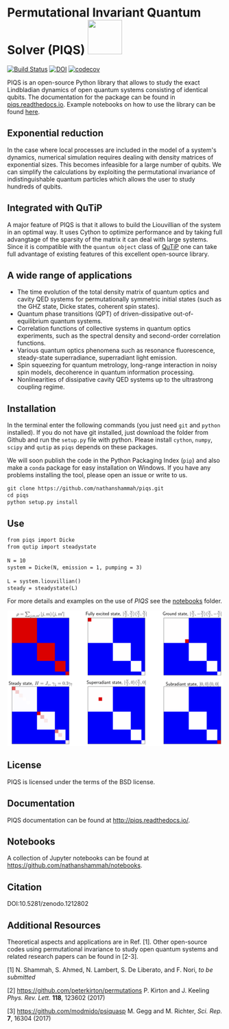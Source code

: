 # Permutational Invariant Quantum Solver (PIQS) <img src="https://github.com/nathanshammah/piqs/blob/master/doc/piqs_logo.png" width="80" height="80"/>

[![Build Status](https://travis-ci.org/nathanshammah/piqs.svg?branch=master)](https://travis-ci.org/nathanshammah/piqs)
[![DOI](https://zenodo.org/badge/104438298.svg)](https://zenodo.org/badge/latestdoi/104438298)
[![codecov](https://codecov.io/gh/nathanshammah/piqs/branch/master/graph/badge.svg)](https://codecov.io/gh/nathanshammah/piqs)

PIQS is an open-source Python library that allows to study the exact Lindbladian dynamics of open quantum systems consisting of identical qubits. The documentation for the package can be found in [piqs.readthedocs.io](http://piqs.readthedocs.io/en/latest/). Example notebooks on how to use the library can be found [here](https://github.com/nathanshammah/notebooks).

## Exponential reduction 
In the case where local processes are included in the model of a system's dynamics, numerical simulation requires dealing with density matrices of exponential sizes. This becomes infeasible for a large number of qubits. We can simplify the calculations by exploiting the permutational invariance of indistinguishable quantum particles which allows the user to study hundreds of qubits.

## Integrated with QuTiP
A major feature of PIQS is that it allows to build the Liouvillian of the system in an optimal way. It uses Cython to optimize performance and by taking full advangtage of the sparsity of the matrix it can deal with large systems. Since it is compatible with the `quantum object` class of [QuTiP](http://qutip.org/) one can take full advantage of existing features of this excellent open-source library.


## A wide range of applications
- The time evolution of the total density matrix of quantum optics and cavity QED systems for permutationally symmetric initial states (such as the GHZ state, Dicke states, coherent spin states).
- Quantum phase transitions (QPT) of driven-dissipative out-of-equilibrium quantum systems.  
- Correlation functions of collective systems in quantum optics experiments, such as the spectral density and second-order correlation functions.
- Various quantum optics phenomena such as resonance fluorescence, steady-state superradiance, superradiant light emission.
- Spin squeezing for quantum metrology, long-range interaction in noisy spin models, decoherence in quantum information processing. 
- Nonlinearities of dissipative cavity QED systems up to the ultrastrong coupling regime.

## Installation
In the terminal enter the following commands (you just need `git` and `python` installed). If you do not have git installed, just download the folder from Github and run the `setup.py` file with python. Please install `cython`, `numpy`, `scipy` and `qutip` as `piqs` depends on these packages.

We will soon publish the code in the Python Packaging Index (`pip`) and also make a `conda` package for easy installation on Windows. If you have any problems installing the tool, please open an issue or write to us.
```
git clone https://github.com/nathanshammah/piqs.git
cd piqs
python setup.py install
```

## Use
```
from piqs import Dicke
from qutip import steadystate

N = 10
system = Dicke(N, emission = 1, pumping = 3)

L = system.liouvillian()
steady = steadystate(L)
```
For more details and examples on the use of *PIQS* see the [notebooks](https://github.com/nathanshammah/notebooks) folder. 

![Density matrices in the Dicke basis.](https://github.com/nathanshammah/notebooks/blob/master/plots/states_N.png)
## License
PIQS is licensed under the terms of the BSD license.

## Documentation
PIQS documentation can be found at http://piqs.readthedocs.io/.

## Notebooks
A collection of Jupyter notebooks can be found at https://github.com/nathanshammah/notebooks.

## Citation
DOI:10.5281/zenodo.1212802

## Additional Resources
Theoretical aspects and applications are in Ref. [1]. Other open-source codes using permutational invariance to study open quantum systems and related research papers can be found in [2-3].

[1] N. Shammah, S. Ahmed, N. Lambert, S. De Liberato, and F. Nori, *to be submitted*

[2] https://github.com/peterkirton/permutations P. Kirton and J. Keeling *Phys. Rev. Lett.*  **118**, 123602 (2017)

[3] https://github.com/modmido/psiquasp M. Gegg and M. Richter, *Sci. Rep.* **7**, 16304 (2017)
